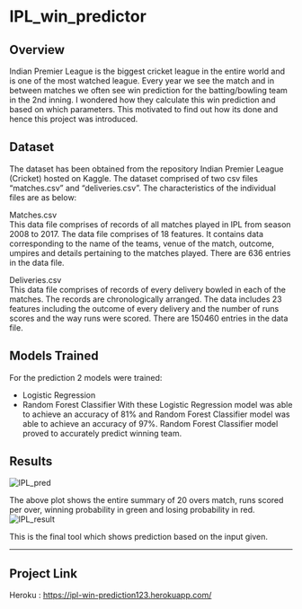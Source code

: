 # IPL_win_predictor

## Overview
Indian Premier League is the biggest cricket league in the entire world and is one of the most watched league. Every year we see the match and in between matches we often see win prediction for the batting/bowling team in the 2nd inning. I wondered how they calculate this win prediction and based on which parameters. This motivated to find out how its done and hence this project was introduced.

## Dataset

The dataset has been obtained from the repository Indian Premier League (Cricket) hosted on Kaggle. The dataset comprised of two csv files “matches.csv” and “deliveries.csv”. The characteristics of the individual files are as below:  

Matches.csv  
This data file comprises of records of all matches played in IPL from season 2008 to 2017. The data file comprises of 18 features. It contains data corresponding to the name of the teams, venue of the match, outcome, umpires and details pertaining to the matches played. There are 636 entries in the data file.

Deliveries.csv  
This data file comprises of records of every delivery bowled in each of the matches. The records are chronologically arranged. The data includes 23 features including the outcome of every delivery and the number of runs scores and the way runs were scored. There are 150460 entries in the data file.

## Models Trained
For the prediction 2 models were trained:  
* Logistic Regression
* Random Forest Classifier
With these Logistic Regression model was able to achieve an accuracy of 81% and Random Forest Classifier model was able to achieve an accuracy of 97%. Random Forest Classifier model proved to accurately predict winning team.

## Results
![IPL_pred](https://user-images.githubusercontent.com/47081733/204125023-a7a8bd3e-6dfc-4a2d-acac-0298440b7521.jpg)

The above plot shows the entire summary of 20 overs match, runs scored per over, winning probability in green and losing probability in red.
![IPL_result](https://user-images.githubusercontent.com/47081733/204125027-68d23463-c02e-4abc-be0c-c0c0ab1c1a0b.jpg)

This is the final tool which shows prediction based on the input given.

---
Project Link
---
Heroku : https://ipl-win-prediction123.herokuapp.com/
